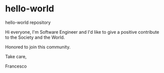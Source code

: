 # hello-world
hello-world repository

Hi everyone,
I'm Software Engineer and I'd like to give a positive contribute to the Society and the World.

Honored to join this community.

Take care,

Francesco
